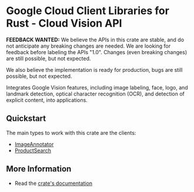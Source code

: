 # Google Cloud Client Libraries for Rust - Cloud Vision API

<!-- Code generated by sidekick. DO NOT EDIT. -->

**FEEDBACK WANTED:** We believe the APIs in this crate are stable, and
do not anticipate any breaking changes are needed. We are looking for
feedback before labeling the APIs "1.0". Changes (even breaking changes)
are still possible, but not expected.

We also believe the implementation is ready for production, bugs are
still possible, but not expected.

Integrates Google Vision features, including image labeling, face, logo,
and landmark detection, optical character recognition (OCR), and detection
of explicit content, into applications.

## Quickstart

The main types to work with this crate are the clients:

- [ImageAnnotator]
- [ProductSearch]

## More Information

- Read the [crate's documentation](https://docs.rs/google-cloud-vision-v1/latest/google-cloud-vision-v1)

[ImageAnnotator]: https://docs.rs/google-cloud-vision-v1/latest/google_cloud_vision_v1/client/struct.ImageAnnotator.html
[ProductSearch]: https://docs.rs/google-cloud-vision-v1/latest/google_cloud_vision_v1/client/struct.ProductSearch.html
